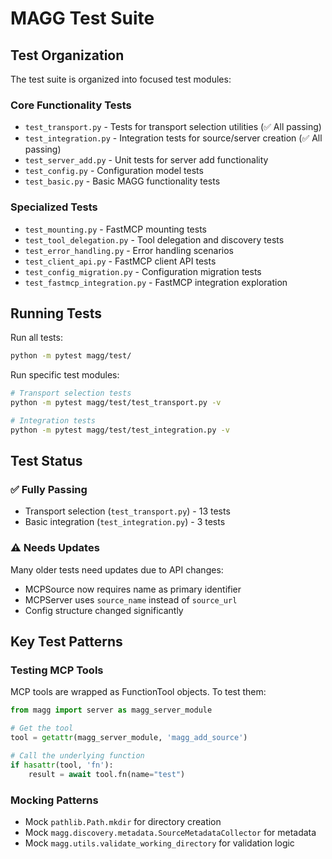 # MAGG Test Suite

## Test Organization

The test suite is organized into focused test modules:

### Core Functionality Tests
- `test_transport.py` - Tests for transport selection utilities (✅ All passing)
- `test_integration.py` - Integration tests for source/server creation (✅ All passing)
- `test_server_add.py` - Unit tests for server add functionality
- `test_config.py` - Configuration model tests
- `test_basic.py` - Basic MAGG functionality tests

### Specialized Tests
- `test_mounting.py` - FastMCP mounting tests
- `test_tool_delegation.py` - Tool delegation and discovery tests
- `test_error_handling.py` - Error handling scenarios
- `test_client_api.py` - FastMCP client API tests
- `test_config_migration.py` - Configuration migration tests
- `test_fastmcp_integration.py` - FastMCP integration exploration

## Running Tests

Run all tests:
```bash
python -m pytest magg/test/
```

Run specific test modules:
```bash
# Transport selection tests
python -m pytest magg/test/test_transport.py -v

# Integration tests
python -m pytest magg/test/test_integration.py -v
```

## Test Status

### ✅ Fully Passing
- Transport selection (`test_transport.py`) - 13 tests
- Basic integration (`test_integration.py`) - 3 tests

### ⚠️ Needs Updates
Many older tests need updates due to API changes:
- MCPSource now requires name as primary identifier
- MCPServer uses `source_name` instead of `source_url`
- Config structure changed significantly

## Key Test Patterns

### Testing MCP Tools
MCP tools are wrapped as FunctionTool objects. To test them:

```python
from magg import server as magg_server_module

# Get the tool
tool = getattr(magg_server_module, 'magg_add_source')

# Call the underlying function
if hasattr(tool, 'fn'):
    result = await tool.fn(name="test")
```

### Mocking Patterns
- Mock `pathlib.Path.mkdir` for directory creation
- Mock `magg.discovery.metadata.SourceMetadataCollector` for metadata
- Mock `magg.utils.validate_working_directory` for validation logic